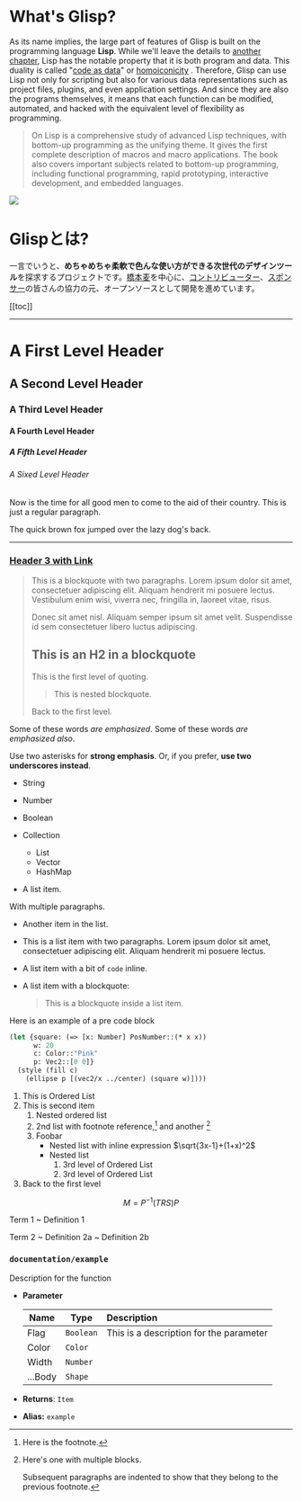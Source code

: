 # What's Glisp?

As its name implies, the large part of features of Glisp is built on the programming language **Lisp**. While we'll leave the details to [another chapter](why-lisp), Lisp has the notable property that it is both program and data. This duality is called "[code as data](https://en.wikipedia.org/wiki/Code_as_data)" or [homoiconicity](https://en.wikipedia.org/wiki/Homoiconicity) . Therefore, Glisp can use Lisp not only for scripting but also for various data representations such as project files, plugins, and even application settings. And since they are also the programs themselves, it means that each function can be modified, automated, and hacked with the equivalent level of flexibility as programming.

> On Lisp is a comprehensive study of advanced Lisp techniques, with bottom-up programming as the unifying theme. It gives the first complete description of macros and macro applications. The book also covers important subjects related to bottom-up programming, including functional programming, rapid prototyping, interactive development, and embedded languages.

![](https://glisp.app/docs/_media/screenshot.png)

# Glispとは?

一言でいうと、**めちゃめちゃ柔軟で色んな使い方ができる次世代のデザインツール**を探求するプロジェクトです。[橋本麦](https://baku89.com)を中心に、[コントリビューター](https://github.com/baku89/glisp/graphs/contributors)、[スポンサー](https://github.com/sponsors/baku89?o=sd&sc=t)の皆さんの協力の元、オープンソースとして開発を進めています。

[[toc]]

---

# A First Level Header

## A Second Level Header

### A Third Level Header

#### A Fourth Level Header

##### A Fifth Level Header

###### A Sixed Level Header

Now is the time for all good men to come to
the aid of their country. This is just a
regular paragraph.

The quick brown fox jumped over the lazy
dog's back.

---

### [Header 3 with Link](https://baku89.com)

> This is a blockquote with two paragraphs. Lorem ipsum dolor sit amet,
> consectetuer adipiscing elit. Aliquam hendrerit mi posuere lectus.
> Vestibulum enim wisi, viverra nec, fringilla in, laoreet vitae, risus.
>
> Donec sit amet nisl. Aliquam semper ipsum sit amet velit. Suspendisse
> id sem consectetuer libero luctus adipiscing.
>
> ## This is an H2 in a blockquote
>
> This is the first level of quoting.
>
> > This is nested blockquote.
>
> Back to the first level.

Some of these words _are emphasized_.
Some of these words _are emphasized also_.

Use two asterisks for **strong emphasis**.
Or, if you prefer, **use two underscores instead**.

- String
- Number
- Boolean
- Collection

  - List
  - Vector
  - HashMap

- A list item.

With multiple paragraphs.

- Another item in the list.
- This is a list item with two paragraphs. Lorem ipsum dolor
  sit amet, consectetuer adipiscing elit. Aliquam hendrerit
  mi posuere lectus.

- A list item with a bit of `code` inline.
- A list item with a blockquote:

  > This is a blockquote
  > inside a list item.

Here is an example of a pre code block

```clojure
(let {square: (=> [x: Number] PosNumber::(* x x))
      w: 20
      c: Color::"Pink"
      p: Vec2::[0 0]}
  (style (fill c)
    (ellipse p [(vec2/x ../center) (square w)])))
```

1. This is Ordered List
2. This is second item
   1. Nested ordered list
   1. 2nd list with footnote reference,[^1] and another [^longnote]
   1. Foobar
      - Nested list with inline expression $\sqrt{3x-1}+(1+x)^2$
      - Nested list
        1. 3rd level of Ordered List
        1. 3rd level of Ordered List
3. Back to the first level

[^1]: Here is the footnote.
[^longnote]: Here's one with multiple blocks.

    Subsequent paragraphs are indented to show that they
    belong to the previous footnote.

$$
M = P^{-1}  (T R S) P
$$

Term 1
~ Definition 1

Term 2
~ Definition 2a
~ Definition 2b

### `documentation/example`

Description for the function

- **Parameter**

  | Name    | Type      | Description                             |
  | ------- | --------- | :-------------------------------------- |
  | Flag    | `Boolean` | This is a description for the parameter |
  | Color   | `Color`   |                                         |
  | Width   | `Number`  |                                         |
  | ...Body | `Shape`   |                                         |

- **Returns**: `Item`
- **Alias:** `example`
